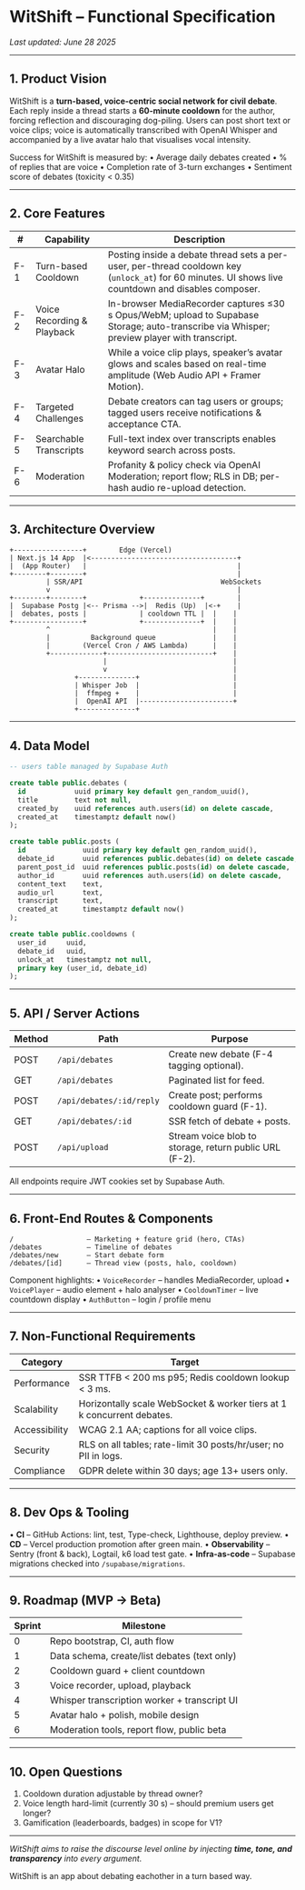# WitShift – Functional Specification

_Last updated: June 28 2025_

---

## 1. Product Vision
WitShift is a **turn-based, voice-centric social network for civil debate**.  Each reply inside a thread starts a **60-minute cooldown** for the author, forcing reflection and discouraging dog-piling.  Users can post short text or voice clips; voice is automatically transcribed with OpenAI Whisper and accompanied by a live avatar halo that visualises vocal intensity.

Success for WitShift is measured by:
• Average daily debates created
• % of replies that are voice
• Completion rate of 3-turn exchanges
• Sentiment score of debates (toxicity < 0.35)

---

## 2. Core Features
| # | Capability | Description |
|---|---|---|
|F-1|Turn-based Cooldown|Posting inside a debate thread sets a per-user, per-thread cooldown key (`unlock_at`) for 60 minutes. UI shows live countdown and disables composer.|
|F-2|Voice Recording & Playback|In-browser MediaRecorder captures ≤30 s Opus/WebM; upload to Supabase Storage; auto-transcribe via Whisper; preview player with transcript.|
|F-3|Avatar Halo|While a voice clip plays, speaker’s avatar glows and scales based on real-time amplitude (Web Audio API + Framer Motion).|
|F-4|Targeted Challenges|Debate creators can tag users or groups; tagged users receive notifications & acceptance CTA.|
|F-5|Searchable Transcripts|Full-text index over transcripts enables keyword search across posts.|
|F-6|Moderation|Profanity & policy check via OpenAI Moderation; report flow; RLS in DB; per-hash audio re-upload detection.|

---

## 3. Architecture Overview
```
+-----------------+        Edge (Vercel)
| Next.js 14 App  |<------------------------------------+
|  (App Router)   |                                     |
+--------+--------+                                     |
         | SSR/API                                  WebSockets
         v                                              |
+--------+--------+             +--------------+        |
|  Supabase Postg |<-- Prisma -->|  Redis (Up)  |<-+    |
|  debates, posts |             | cooldown TTL |  |    |
+-----------------+             +--------------+  |    |
         ^                                        |    |
         |          Background queue              |    |
         |        (Vercel Cron / AWS Lambda)      |    |
         +-------------+--------------------------+    |
                       |                               |
                       v                               |
                +--------------+                       |
                | Whisper Job  |                       |
                |  ffmpeg +    |                       |
                |  OpenAI API  |-----------------------+
                +--------------+
```

---

## 4. Data Model
```sql
-- users table managed by Supabase Auth

create table public.debates (
  id            uuid primary key default gen_random_uuid(),
  title         text not null,
  created_by    uuid references auth.users(id) on delete cascade,
  created_at    timestamptz default now()
);

create table public.posts (
  id              uuid primary key default gen_random_uuid(),
  debate_id       uuid references public.debates(id) on delete cascade,
  parent_post_id  uuid references public.posts(id) on delete cascade,
  author_id       uuid references auth.users(id) on delete cascade,
  content_text    text,
  audio_url       text,
  transcript      text,
  created_at      timestamptz default now()
);

create table public.cooldowns (
  user_id     uuid,
  debate_id   uuid,
  unlock_at   timestamptz not null,
  primary key (user_id, debate_id)
);
```

---

## 5. API / Server Actions
| Method | Path | Purpose |
|---|---|---|
|POST|`/api/debates`|Create new debate (F-4 tagging optional).|
|GET |`/api/debates`|Paginated list for feed.|
|POST|`/api/debates/:id/reply`|Create post; performs cooldown guard (F-1).|
|GET |`/api/debates/:id`|SSR fetch of debate + posts.|
|POST|`/api/upload`|Stream voice blob to storage, return public URL (F-2).|

All endpoints require JWT cookies set by Supabase Auth.

---

## 6. Front-End Routes & Components
```
/                  – Marketing + feature grid (hero, CTAs)
/debates           – Timeline of debates
/debates/new       – Start debate form
/debates/[id]      – Thread view (posts, halo, cooldown)
```
Component highlights:
• `VoiceRecorder` – handles MediaRecorder, upload
• `VoicePlayer` – audio element + halo analyser
• `CooldownTimer` – live countdown display
• `AuthButton` – login / profile menu

---

## 7. Non-Functional Requirements
| Category | Target |
|---|---|
|Performance|SSR TTFB < 200 ms p95; Redis cooldown lookup < 3 ms.|
|Scalability|Horizontally scale WebSocket & worker tiers at 1 k concurrent debates.|
|Accessibility|WCAG 2.1 AA; captions for all voice clips.|
|Security|RLS on all tables; rate-limit 30 posts/hr/user; no PII in logs.|
|Compliance|GDPR delete within 30 days; age 13+ users only.|

---

## 8. Dev Ops & Tooling
• **CI** – GitHub Actions: lint, test, Type-check, Lighthouse, deploy preview.
• **CD** – Vercel production promotion after green main.
• **Observability** – Sentry (front & back), Logtail, k6 load test gate.
• **Infra-as-code** – Supabase migrations checked into `/supabase/migrations`.

---

## 9. Roadmap (MVP → Beta)
| Sprint | Milestone |
|---|---|
|0|Repo bootstrap, CI, auth flow|
|1|Data schema, create/list debates (text only)|
|2|Cooldown guard + client countdown|
|3|Voice recorder, upload, playback|
|4|Whisper transcription worker + transcript UI|
|5|Avatar halo + polish, mobile design|
|6|Moderation tools, report flow, public beta|

---

## 10. Open Questions
1. Cooldown duration adjustable by thread owner?
2. Voice length hard-limit (currently 30 s) – should premium users get longer?
3. Gamification (leaderboards, badges) in scope for V1?

---

_WitShift aims to raise the discourse level online by injecting **time, tone, and transparency** into every argument._

WitShift is an app about debating eachother in a turn based way.
